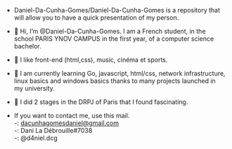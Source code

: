 - Daniel-Da-Cunha-Gomes/Daniel-Da-Cunha-Gomes is a repository that will allow you to have a quick presentation of my person.

- 👋 Hi, I’m @Daniel-Da-Cunha-Gomes. I am a French student, in the school PARIS YNOV CAMPUS in the first year, of a computer science bachelor.

- 👀 I like front-end (html,css), music, cinéma et sports.

- 🌱 I am currently learning Go, javascript, html/css, network infrastructure, linux basics and windows basics thanks to many projects launched in my university. 

- 💞️ I did 2 stages in the DRPJ of Paris that I found fascinating.


- If you want to contact me, use this mail.
  <br>
-<a href="https://mail.google.com/mail/u/0/#inbox?compose=CllgCJTJpFJgXknsKFCCqMltglRKscxTdlkFcJDZJFdDwnJsqLxKlrhqZRKTqNHcJDqFfsdzxBV"><img src="https://img.shields.io/github/stars/Daniel-Da-Cunha-Gomes?label=gmail&logo=gmail&style=social"
            alt=""></a><label>: dacunhagomesdaniel@gmail.com</label>
            <br>
-<a href="https://discord.com/"><img src="https://img.shields.io/github/stars/Daniel-Da-Cunha-Gomes?label=discord&logo=discord&style=social"
            alt=""></a><label>: Dani La Débrouille#7038</label>
            <br>
-<a href="https://www.instagram.com/d4niel.dcg/"><img src="https://img.shields.io/github/stars/Daniel-Da-Cunha-Gomes?label=instagram&logo=instagram&style=social"
            alt=""></a><label>: @d4niel.dcg</label>
            
